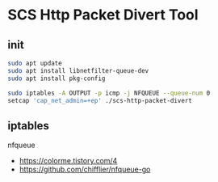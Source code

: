 # SCS Http Packet Divert Tool

## init

```sh
sudo apt update
sudo apt install libnetfilter-queue-dev
sudo apt install pkg-config

sudo iptables -A OUTPUT -p icmp -j NFQUEUE --queue-num 0
setcap 'cap_net_admin=+ep' ./scs-http-packet-divert
```

## iptables

nfqueue

- https://colorme.tistory.com/4
- https://github.com/chifflier/nfqueue-go
